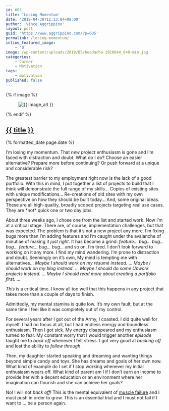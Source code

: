 ```yaml
---
id: 605
title: 'Losing Momentum'
date: '2018-04-30T11:13:04+08:00'
author: 'Vince Aggrippino'
layout: post
guid: 'https://www.aggrippino.com/?p=605'
permalink: /losing-momentum/
inline_featured_image:
    - '0'
image: /wp-content/uploads/2019/05/headache-1910644_640-min.jpg
categories:
    - Career
    - Motivation
tags:
    - motivation
published: false
---
```

{% if image %}
    <figure class="post__image">
        <img src="{{ image }}" alt="{{ image_alt }}">
    </figure>
{% endif %}

<h2 class="post__title"><a href="{{ page.url }}">{{ title }}</a></h2>

<p class="post__date">{% formatted_date page.date %}</p>

 I’m losing my momentum. That *new project* enthusiasm is gone and I’m faced with distraction and doubt. What do I do? Choose an easier alternative? Prepare more before continuing? Or push forward at a unique and considerable risk?

<div class="wp-block-jetpack-markdown">The greatest barrier to my employment right now is the lack of a good portfolio. With this in mind, I put together a list of projects to build that I think will demonstrate the full range of my skills… Copies of existing sites with unique modifications… Re-creations of old sites with my own perspective on how they should be built today… And, some original ideas. These are all high-quality, broadly scoped projects targeting real use cases. They are *not* quick one or two day jobs.

About three weeks ago, I chose one from the list and started work. Now I’m at a critical stage. There are, of course, implementation challenges, but that was expected. The problem is that it’s not a new project any more. I’m fixing bugs more than I’m adding features and I’m caught under the avalanche of minutiae of making it *just right*. It has become a grind: *feature… bug… bug… bug… feature… bug… bug…* and so on. I’m tired. I don’t look forward to working on it any more. I find my mind wandering. I’m prone to distraction and doubt. Seemingly on it’s own, My mind is tempting me with alternatives… *Maybe I should work on my résumé instead.* … *Maybe I should work on my blog instead.* … *Maybe I should do some Upwork projects instead.* … *Maybe I should read more about creating a portfolio first.* …

*This* is a critical time. I know all too well that this happens in any project that takes more than a couple of days to finish.

Admittedly, my mental stamina is quite low. It’s my own fault, but at the same time I feel like it was completely out of my control.

For several years after I got out of the Army, I coasted. I did quite well for myself. I had no focus at all, but I had endless energy and boundless enthusiasm. Then I got sick. My energy disappeared and my enthusiasm turned to fear. My constant worry that I would trigger another *episode* taught me to *back off* whenever I felt stress. I got very good at *backing off* and lost the ability to *follow through*.

Then, my daughter started speaking and dreaming and wanting things beyond simple candy and toys. She has dreams and goals of her own now. What kind of example do I set if I stop working whenever my initial enthusiasm wears off. What kind of parent am I if I don’t earn an income to provide her with a decent education or an environment where her imagination can flourish and she can achieve her goals?

No! I will not *back off*! This is the mental equivalent of [muscle failure](https://en.wikipedia.org/wiki/Training_to_failure) and I must push in order to grow. This is an essential trial and I must not fail if I want to … be a person again.

</div>